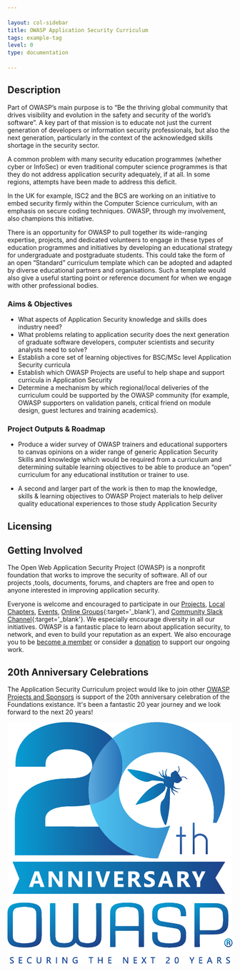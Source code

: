 ```yaml
---

layout: col-sidebar
title: OWASP Application Security Curriculum
tags: example-tag
level: 0
type: documentation

---
```

## Description

Part of OWASP’s main purpose is to “Be the thriving global community
that drives visibility and evolution in the safety and security of the
world’s software”. A key part of that mission is to educate not just the
current generation of developers or information security professionals,
but also the next generation, particularly in the context of the
acknowledged skills shortage in the security sector.

A common problem with many security education programmes (whether cyber
or InfoSec) or even traditional computer science programmes is that they
do not address application security adequately, if at all. In some
regions, attempts have been made to address this deficit.

In the UK for example, ISC2 and the BCS are working on an initiative to
embed security firmly within the Computer Science curriculum, with an
emphasis on secure coding techniques. OWASP, through my involvement,
also champions this initiative.

There is an opportunity for OWASP to pull together its wide-ranging
expertise, projects, and dedicated volunteers to engage in these types
of education programmes and initiatives by developing an educational
strategy for undergraduate and postgraduate students. This could take
the form of an open “Standard” curriculum template which can be adopted
and adapted by diverse educational partners and organisations. Such a
template would also give a useful starting point or reference document
for when we engage with other professional bodies.

### Aims & Objectives

  - What aspects of Application Security knowledge and skills does industry need? 
  - What problems relating to application security does the next generation of graduate software developers, computer scientists and security analysts need to solve?
  - Establish a core set of learning objectives for BSC/MSc level Application Security curricula 
  - Establish which OWASP Projects are useful to help shape and support curricula in Application Security 
  - Determine a mechanism by which regional/local deliveries of the curriculum could be supported by the OWASP community (for example, OWASP supporters on validation panels, critical friend on module design, guest lectures and training academics).

### Project Outputs & Roadmap

  - Produce a wider survey of OWASP trainers and educational supporters
    to canvas opinions on a wider range of generic Application Security
    Skills and knowledge which would be required from a curriculum and
    determining suitable learning objectives to be able to produce an
    “open” curriculum for any educational institution or trainer to
    use.

  - A second and larger part of the work is then to map the knowledge,
    skills & learning objectives to OWASP Project materials to help
    deliver quality educational experiences to those study Application
    Security

## Licensing

## Getting Involved
The Open Web Application Security Project (OWASP) is a nonprofit foundation that works to improve the security of software. All of our projects ,tools, documents, forums, and chapters are free and open to anyone interested in improving application security. 

Everyone is welcome and encouraged to participate in our [Projects](/projects), [Local Chapters](/chapters), [Events](/events), [Online Groups](https://groups.google.com/a/owasp.com/){:target='_blank'}, and [Community Slack Channel](https://owasp.slack.com/){:target='_blank'}. We especially encourage diversity in all our initiatives. OWASP is a fantastic place to learn about application security, to network, and even to build your reputation as an expert. We also encourage you to be [become a member](/membership) or consider a [donation](/donate) to support our ongoing work.

## 20th Anniversary Celebrations
The Application Security Curriculum project would like to join other [OWASP Projects and Sponsors](https://20thanniversary.owasp.org/supporters/) is support of the 20th anniversary celebration of the Foundations existance. It's been a fantastic 20 year journey and we look forward to the next 20 years!

![20th Anniversary Celebrations](assets/images/OWASP_20th_Anniversary.jpg)

<!-- Standard Chapter Page Template
This is an example of a Project or Chapter page.
Please change these items to indicate the actual information you wish to present. In addition to this information, the 'front-matter' above the text should be modified to reflect your actual information.  An explanation of each of the front-matter items is below:

{front matter for this file}

```
- layout: This is the layout used by project and chapter pages.  You should leave this value as col-sidebar
- title: This is the title of your project or chapter page, usually the name.  For example, OWASP Zed Attack Proxy or OWASP Baltimore
- tags: This is a space-delimited list of tags you associate with your project or chapter.  If you are using tabs, at least one of these tags should be unique in order to be used in the tabs files (an example tab is included in this repo) 
- region: This is the region you are in according to our data
```

{copy for this file (index.md)}
Replace the text above the commented area with your information in the format below:
```
## Welcome
Include some information here about your chapter

## Participation
The Open Web Application Security Project (OWASP) is a nonprofit foundation that works to improve the security of software. All of our projects ,tools, documents, forums, and chapters are free and open to anyone interested in improving application security. 

Chapters are led by local leaders in accordance with the [Chapter Leader Handbook](/www-policy/rules-of-procedure/chapter-handbook). Financial contributions should only be made online using the authorized online donation button. To be a SPEAKER at ANY OWASP Chapter in the world simply review the [speaker agreement](/www-policy/speaker-agreement) and then contact the local chapter leader with details of what OWASP Project, independent research, or related software security topic you would like to present.

Everyone is welcome and encouraged to participate in our [Projects](/projects), [Local Chapters](/chapters), [Events](/events), [Online Groups](https://groups.google.com/a/owasp.com/){:target='_blank'}, and [Community Slack Channel](https://owasp.slack.com/){:target='_blank'}. We especially encourage diversity in all our initiatives. OWASP is a fantastic place to learn about application security, to network, and even to build your reputation as an expert. We also encourage you to be [become a member](/membership) or consider a [donation](/donate) to support our ongoing work.

## Local News
- Meeting Location
- Everyone is welcome to join us at our chapter meetings.

```
{info.md}

This separate file is where you should place links to your Google Group and Meetup page. It will be automatically rendered in the column sidebar.

{leaders.md}

Another separate file that should simply include each leaders name with mailto link as a list. It will also be automatically rendered in the column sidebar.

-->
